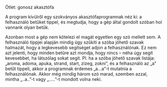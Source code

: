Ötlet: gonosz akasztófa

A program kívülről egy szokványos akasztófaprogramnak néz ki: a felhasználó betűket tippel, és megtudja, hogy a gép által gondolt szóban hol vannank olyan betűk.

Azonban most a gép nem kötelezi el magát egyetlen egy szó mellett sem. A felhasználó tippjei alapján mindig úgy szűkíti a szóba jöhető szavak halmazát, hogy a legkevesebb segítséget adjon a felhasználónak. Ez nem azt jelenti, hogy minden betűre azt mondja, hogy nincs – néha úgy segít kevesebbet, ha látszólag sokat segít. Pl. ha a szóba jöhető szavak listája: „aroma, adoma, apuka, strand, start, zizeg, zokni”, és a felhasználó az „a” betűt tippeli, akkor a programnak érdemes „a...a”-t mutatnia a felhasználónak. Akkor még mindig három szó marad, szemben azzal, mintha „..a..”-t vagy „.....”-t mondott volna neki.


